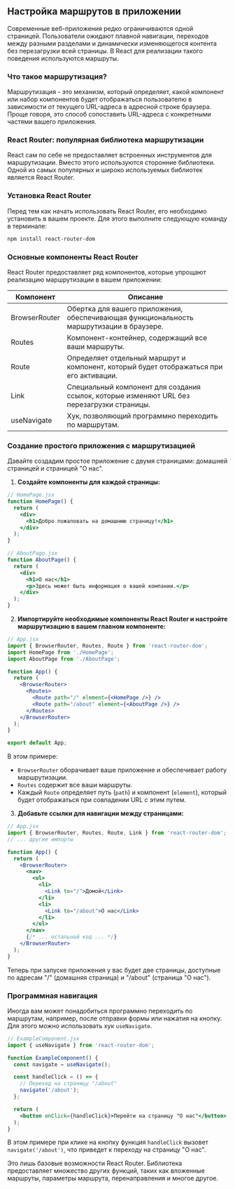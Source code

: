 ## Настройка маршрутов в приложении

Современные веб-приложения редко ограничиваются одной страницей. Пользователи ожидают плавной навигации, переходов между разными разделами и динамически изменяющегося контента без перезагрузки всей страницы. В React для реализации такого поведения используются маршруты. 

### Что такое маршрутизация?

Маршрутизация - это механизм, который определяет, какой компонент или набор компонентов будет отображаться пользователю в зависимости от текущего URL-адреса в адресной строке браузера. Проще говоря, это способ сопоставить URL-адреса с конкретными частями вашего приложения.

### React Router: популярная библиотека маршрутизации

React сам по себе не предоставляет встроенных инструментов для маршрутизации. Вместо этого используются сторонние библиотеки. Одной из самых популярных и широко используемых библиотек является React Router.

### Установка React Router

Перед тем как начать использовать React Router, его необходимо установить в вашем проекте. Для этого выполните следующую команду в терминале:

```bash
npm install react-router-dom
```

### Основные компоненты React Router

React Router предоставляет ряд компонентов, которые упрощают реализацию маршрутизации в вашем приложении:

| Компонент     | Описание                                                                         |
|--------------|-----------------------------------------------------------------------------------|
| BrowserRouter | Обертка для вашего приложения, обеспечивающая функциональность маршрутизации в браузере. |
| Routes       | Компонент-контейнер, содержащий все ваши маршруты.                              |
| Route        | Определяет отдельный маршрут и компонент, который будет отображаться при его активации. |
| Link         | Специальный компонент для создания ссылок, которые изменяют URL без перезагрузки страницы.  |
| useNavigate  | Хук, позволяющий программно переходить по маршрутам.                             |

### Создание простого приложения с маршрутизацией

Давайте создадим простое приложение с двумя страницами: домашней страницей и страницей "О нас".

1. **Создайте компоненты для каждой страницы:**

```jsx
// HomePage.jsx
function HomePage() {
  return (
    <div>
      <h1>Добро пожаловать на домашнюю страницу!</h1>
    </div>
  );
}

// AboutPage.jsx
function AboutPage() {
  return (
    <div>
      <h1>О нас</h1>
      <p>Здесь может быть информация о вашей компании.</p>
    </div>
  );
}
```

2. **Импортируйте необходимые компоненты React Router и настройте маршрутизацию в вашем главном компоненте:**

```jsx
// App.jsx
import { BrowserRouter, Routes, Route } from 'react-router-dom';
import HomePage from './HomePage';
import AboutPage from './AboutPage';

function App() {
  return (
    <BrowserRouter>
      <Routes>
        <Route path="/" element={<HomePage />} />
        <Route path="/about" element={<AboutPage />} />
      </Routes>
    </BrowserRouter>
  );
}

export default App;
```

В этом примере:

- `BrowserRouter` оборачивает ваше приложение и обеспечивает работу маршрутизации.
- `Routes` содержит все ваши маршруты.
- Каждый `Route` определяет путь (`path`) и компонент (`element`), который будет отображаться при совпадении URL с этим путем.

3. **Добавьте ссылки для навигации между страницами:**

```jsx
// App.jsx
import { BrowserRouter, Routes, Route, Link } from 'react-router-dom';
// ... другие импорты

function App() {
  return (
    <BrowserRouter>
      <nav>
        <ul>
          <li>
            <Link to="/">Домой</Link>
          </li>
          <li>
            <Link to="/about">О нас</Link>
          </li>
        </ul>
      </nav>
      {/* ... остальной код ... */}
    </BrowserRouter>
  );
}
```

Теперь при запуске приложения у вас будет две страницы, доступные по адресам "/" (домашняя страница) и "/about" (страница "О нас"). 

### Программная навигация

Иногда вам может понадобиться программно переходить по маршрутам, например, после отправки формы или нажатия на кнопку. Для этого можно использовать хук `useNavigate`.

```jsx
// ExampleComponent.jsx
import { useNavigate } from 'react-router-dom';

function ExampleComponent() {
  const navigate = useNavigate();

  const handleClick = () => {
    // Переход на страницу "/about"
    navigate('/about');
  };

  return (
    <button onClick={handleClick}>Перейти на страницу "О нас"</button>
  );
}
```

В этом примере при клике на кнопку функция `handleClick` вызовет `navigate('/about')`, что приведет к переходу на страницу "О нас". 

Это лишь базовые возможности React Router. Библиотека предоставляет множество других функций, таких как вложенные маршруты, параметры маршрута, перенаправления и многое другое. 
